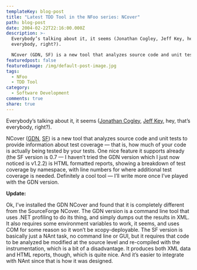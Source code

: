 ```yaml
---
templateKey: blog-post
title: "Latest TDD Tool in the NFoo series: NCover"
path: blog-post
date: 2004-02-22T22:16:00.000Z
description: >-
  Everybody’s talking about it, it seems (Jonathan Cogley, Jeff Key, hey, that’s
  everybody, right?).

  NCover (GDN, SF) is a new tool that analyzes source code and unit tests to provide information about test coverage — that is, how much of your code is actually being tested by your tests.
featuredpost: false
featuredimage: /img/default-post-image.jpg
tags:
  - NFoo
  - TDD Tool
category:
  - Software Development
comments: true
share: true
---
```

<!--StartFragment-->

Everybody’s talking about it, it seems ([Jonathan Cogley](http://weblogs.asp.net/jcogley/archive/2004/02/22/77867.aspx), [Jeff Key](http://weblogs.asp.net/jkey/archive/2004/01/19/60427.aspx), hey, that’s everybody, right?).

NCover ([GDN](http://www.gotdotnet.com/Community/Workspaces/Workspace.aspx?id=3122ee1a-46e7-48a5-857e-aad6739ef6b9), [SF](http://ncover.sourceforge.net/)) is a new tool that analyzes source code and unit tests to provide information about test coverage — that is, how much of your code is actually being tested by your tests. One nice feature it supports already (the SF version is 0.7 — I haven’t tried the GDN version which I just now noticed is v1.2.2) is HTML formatted reports, showing a breakdown of test coverage by namespace, with line numbers for where additional test coverage is needed. Definitely a cool tool — I’ll write more once I’ve played with the GDN version.

**Update:**

Ok, I’ve installed the GDN NCover and found that it is completely different from the SourceForge NCover. The GDN version is a command line tool that uses .NET profiling to do its thing, and simply dumps out the results in XML. It also requires some environment variables to work, it seems, and uses COM for some reason so it won’t be xcopy-deployable. The SF version is basically just a NAnt task, no command line or GUI, but it requires that code to be analyzed be modified at the source level and re-compiled with the instrumentation, which is a bit of a disadvantage. It produces both XML data and HTML reports, though, which is quite nice. And it’s easier to integrate with NAnt since that is how it was designed.

<!--EndFragment-->